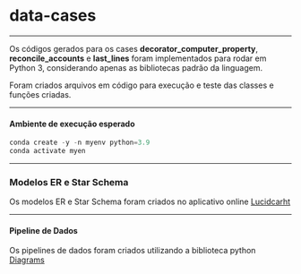 # data-cases
---

Os códigos gerados para os cases **decorator_computer_property**, **reconcile_accounts** e **last_lines** foram implementados
para rodar em Python 3, considerando apenas as bibliotecas padrão da linguagem. 

Foram criados arquivos em código para execução e teste das classes e funções criadas.

--- 
#### Ambiente de execução esperado

```Python
conda create -y -n myenv python=3.9
conda activate myen
```

---

### Modelos ER e Star Schema

Os modelos ER e Star Schema foram criados no aplicativo online [Lucidcarht](https://www.lucidchart.com/pages/pt)

---

#### Pipeline de Dados

Os pipelines de dados foram criados utilizando a biblioteca python [Diagrams](https://diagrams.mingrammer.com/)



